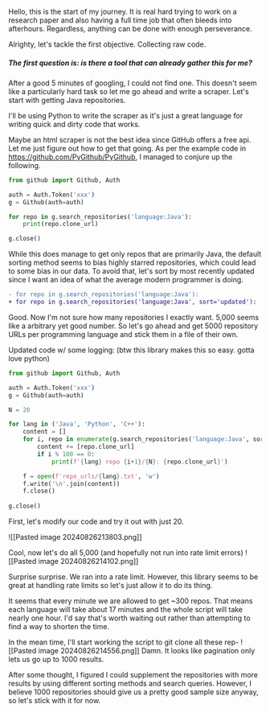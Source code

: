 Hello, this is the start of my journey. It is real hard trying to work on a research paper and also having a full time job that often bleeds into afterhours. Regardless, anything can be done with enough perseverance.

Alrighty, let's tackle the first objective. Collecting raw code.

##### The first question is: is there a tool that can already gather this for me?
After a good 5 minutes of googling, I could not find one. This doesn't seem like a particularly hard task so let me go ahead and write a scraper. Let's start with getting Java repositories.

I'll be using Python to write the scraper as it's just a great language for writing quick and dirty code that works.

Maybe an html scraper is not the best idea since GitHub offers a free api. Let me just figure out how to get that going. As per the example code in https://github.com/PyGithub/PyGithub, I managed to conjure up the following.

```python
from github import Github, Auth

auth = Auth.Token('xxx')
g = Github(auth=auth)

for repo in g.search_repositories('language:Java'):
	print(repo.clone_url)

g.close()
```

While this does manage to get only repos that are primarily Java, the default sorting method seems to bias highly starred repositories, which could lead to some bias in our data. To avoid that, let's sort by most recently updated since I want an idea of what the average modern programmer is doing.

```diff
- for repo in g.search_repositories('language:Java'):
+ for repo in g.search_repositories('language:Java', sort='updated'):
```

Good. Now I'm not sure how many repositories I exactly want. 5,000 seems like a arbitrary yet good number. So let's go ahead and get 5000 repository URLs per programming language and stick them in a file of their own.

Updated code w/ some logging: (btw this library makes this so easy. gotta love python)

```python
from github import Github, Auth

auth = Auth.Token('xxx')
g = Github(auth=auth)

N = 20

for lang in ('Java', 'Python', 'C++'):
	content = []
	for i, repo in enumerate(g.search_repositories('language:Java', sort='updated')[:N]):
		content += [repo.clone_url]
		if i % 100 == 0:
			print(f'{lang} repo {i+1}/{N}: {repo.clone_url}')

	f = open(f'repo_urls/{lang}.txt', 'w')
	f.write('\n'.join(content))
	f.close()
	
g.close()
```

First, let's modify our code and try it out with just 20.

![[Pasted image 20240826213803.png]]

Cool, now let's do all 5,000 (and hopefully not run into rate limit errors)
![[Pasted image 20240826214102.png]]

Surprise surprise. We ran into a rate limit. However, this library seems to be great at handling rate limits so let's just allow it to do its thing.

It seems that every minute we are allowed to get ~300 repos. That means each language will take about 17 minutes and the whole script will take nearly one hour. I'd say that's worth waiting out rather than attempting to find a way to shorten the time.

In the mean time, I'll start working the script to git clone all these rep-
![[Pasted image 20240826214556.png]]
Damn. It looks like pagination only lets us go up to 1000 results.

After some thought, I figured I could supplement the repositories with more results by using different sorting methods and search queries. However, I believe 1000 repositories should give us a pretty good sample size anyway, so let's stick with it for now.